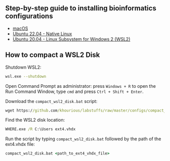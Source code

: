 ## Step-by-step guide to installing bioinformatics configurations

- [macOS](configs/macOS.md)
- [Ubuntu 22.04 - Native Linux](configs/Linux.md)
- [Ubuntu 20.04 - Linux Subsystem for Windows 2 (WSL2)](configs/Windows_WSL2.md)

## How to compact a WSL2 Disk

Shutdown WSL2:

```sh
wsl.exe --shutdown
```

Open Command Prompt as administrator: press `Windows + R` to open the Run Command Window, type `cmd` and press `Ctrl + Shift + Enter`.

Download the `compact_wsl2_disk.bat` script:

```cmd
wget https://github.com/khourious/labstuffs/raw/master/configs/compact_wsl2_disk.bat
```

Find the WSL2 disk location:

```cmd
WHERE.exe /R C:\Users ext4.vhdx
```

Run the script by typing `compact_wsl2_disk.bat` followed by the path of the ext4.vhdx file:

```cmd
compact_wsl2_disk.bat <path_to_ext4_vhdx_file>
```
